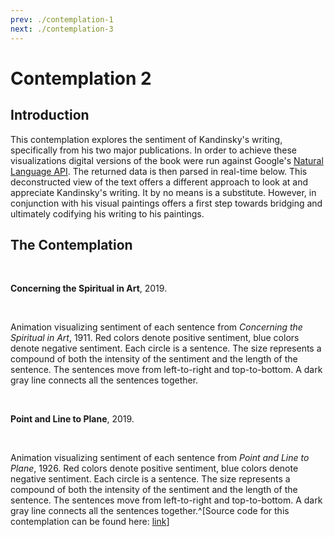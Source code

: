 ```yaml
---
prev: ./contemplation-1
next: ./contemplation-3
---
```


# Contemplation 2

## Introduction

This contemplation explores the sentiment of Kandinsky's writing, specifically from his two major publications. In order to achieve these visualizations digital versions of the book were run against Google's [Natural Language API](https://cloud.google.com/natural-language/#natural-language-api-demo). The returned data is then parsed in real-time below. This deconstructed view of the text offers a different approach to look at and appreciate Kandinsky's writing. It by no means is a substitute. However, in conjunction with his visual paintings offers a first step towards bridging and ultimately codifying his writing to his paintings.

## The Contemplation

<br />

__Concerning the Spiritual in Art__, 2019.

<br />

<Contemplation sketch="/src/2-sentiment-analysis-on-the-spiritual-in-art.js" :params="{ overdraw: true }"></Contemplation>

Animation visualizing sentiment of each sentence from _Concerning the Spiritual in Art_, 1911. Red colors denote positive sentiment, blue colors denote negative sentiment. Each circle is a sentence. The size represents a compound of both the intensity of the sentiment and the length of the sentence. The sentences move from left-to-right and top-to-bottom. A dark gray line connects all the sentences together.

<br />

__Point and Line to Plane__, 2019.

<br />

<Contemplation sketch="/src/2-sentiment-analysis-point-and-line-to-plane.js" :params="{ overdraw: true }"></Contemplation>

Animation visualizing sentiment of each sentence from _Point and Line to Plane_, 1926. Red colors denote positive sentiment, blue colors denote negative sentiment. Each circle is a sentence. The size represents a compound of both the intensity of the sentiment and the length of the sentence. The sentences move from left-to-right and top-to-bottom. A dark gray line connects all the sentences together.^[Source code for this contemplation can be found here: [link](/src/2-sentiment-analysis-on-the-spiritual-in-art.js)]

<br />
